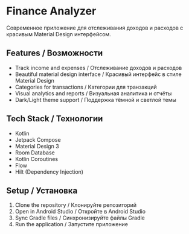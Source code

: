 # Finance Analyzer

Современное приложение для отслеживания доходов и расходов с красивым Material Design интерфейсом.

## Features / Возможности

- Track income and expenses / Отслеживание доходов и расходов
- Beautiful material design interface / Красивый интерфейс в стиле Material Design
- Categories for transactions / Категории для транзакций
- Visual analytics and reports / Визуальная аналитика и отчёты
- Dark/Light theme support / Поддержка тёмной и светлой темы

## Tech Stack / Технологии

- Kotlin
- Jetpack Compose
- Material Design 3
- Room Database
- Kotlin Coroutines
- Flow
- Hilt (Dependency Injection)

## Setup / Установка

1. Clone the repository / Клонируйте репозиторий
2. Open in Android Studio / Откройте в Android Studio
3. Sync Gradle files / Синхронизируйте файлы Gradle
4. Run the application / Запустите приложение 